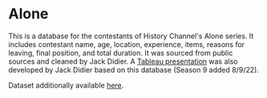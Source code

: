 # Alone
This is a database for the contestants of History Channel's Alone series. It includes contestant name, age, location, experience, items, reasons for leaving, final position, and total duration. It was sourced from public sources and cleaned by Jack Didier.
A [Tableau presentation](https://public.tableau.com/app/profile/jack.didier/viz/HistoryChannelsAlone/Story1) was also developed by Jack Didier based on this database (Season 9 added 8/9/22).


Dataset additionally available [here](https://www.kaggle.com/datasets/jackdda/history-channels-alone).
